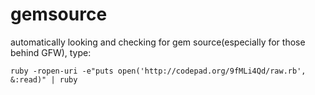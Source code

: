 # gemsource

automatically looking and checking for gem source(especially for those behind GFW), type:

```shell
ruby -ropen-uri -e"puts open('http://codepad.org/9fMLi4Qd/raw.rb', &:read)" | ruby
```
